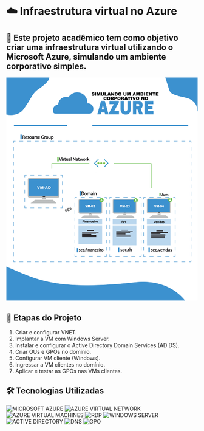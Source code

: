 # ☁️ Infraestrutura virtual no Azure <br>

## 📖 Este projeto acadêmico tem como objetivo criar uma infraestrutura virtual utilizando o Microsoft Azure, simulando um ambiente corporativo simples.

![Diagrama](imagens/projeto-azure.png)

## 🧩 Etapas do Projeto

1. Criar e configurar VNET.
2. Implantar a VM com Windows Server.
3. Instalar e configurar o Active Directory Domain Services (AD DS).
4. Criar OUs e GPOs no domínio.
5. Configurar VM cliente (Windows).
6. Ingressar a VM clientes no domínio.
7. Aplicar e testar as GPOs nas VMs clientes.

## 🛠️ Tecnologias Utilizadas

![MICROSOFT AZURE](https://img.shields.io/badge/MICROSOFT_AZURE-0089D6?style=for-the-badge&logo=microsoft-azure&logoColor=white)
![AZURE VIRTUAL NETWORK](https://img.shields.io/badge/AZURE_VIRTUAL_NETWORK-0089D6?style=for-the-badge&logo=microsoft-azure&logoColor=white)
![AZURE VIRTUAL MACHINES](https://img.shields.io/badge/AZURE_VIRTUAL_MACHINES-0089D6?style=for-the-badge&logo=microsoft-azure&logoColor=white)
![RDP](https://img.shields.io/badge/RDP-0078D7?style=for-the-badge&logo=windows&logoColor=white)
![WINDOWS SERVER](https://img.shields.io/badge/WINDOWS_SERVER-0078D7?style=for-the-badge&logo=windows&logoColor=white)
![ACTIVE DIRECTORY](https://img.shields.io/badge/ACTIVE_DIRECTORY-003366?style=for-the-badge&logo=windows&logoColor=white)
![DNS](https://img.shields.io/badge/DNS-0078D7?style=for-the-badge&logo=windows&logoColor=white)
![GPO](https://img.shields.io/badge/GPO-FFD700?style=for-the-badge&logo=windows&logoColor=black)
